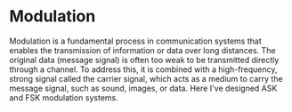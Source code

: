 # Modulation
Modulation is a fundamental process in communication systems that enables the transmission of
information or data over long distances. The original data (message signal) is often too weak to
be transmitted directly through a channel. To address this, it is combined with a high-frequency,
strong signal called the carrier signal, which acts as a medium to carry the message signal, such as
sound, images, or data.
Here I've designed ASK and FSK modulation systems.
